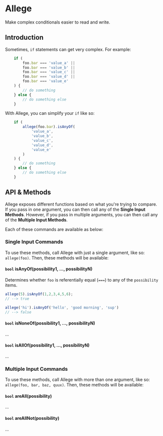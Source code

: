 # Allege

Make complex conditionals easier to read and write.

## Introduction

Sometimes, `if` statements can get very complex. For example:

```js
	if (
		foo.bar === 'value_a' ||
		foo.bar === 'value_b' ||
		foo.bar === 'value_c' ||
		foo.bar === 'value_d' ||
		foo.bar === 'value_e'
	) {
		// do something
	} else {
		// do something else
	}
```

With Allege, you can simplify your `if` like so:

```js
	if (
		allege(foo.bar).isAnyOf(
			'value_a', 
			'value_b', 
			'value_c', 
			'value_d',
			'value_e'
		)
	) {
		// do something
    } else {
        // do something else
    }
```

## API & Methods

Allege exposes different functions based on what you're trying to compare. If you pass in one argument, you
can then call any of the **Single Input Methods**. However, if you pass in multiple arguments, you can then 
call any of the **Multiple Input Methods**.

Each of these commands are available as below:

### Single Input Commands

To use these methods, call Allege with just a single argument, like so: `allege(foo)`. Then, these methods 
will be available:

#### `bool` isAnyOf(possibility1, ..., possibilityN)

Determines whether `foo` is referentially equal (`===`) to any of the `possibility` items.

```js
allege(5).isAnyOf(1,2,3,4,5,6);
// --> true

allege('hi').isAnyOf('hello', 'good morning', 'sup')
// --> false
```

#### `bool` isNoneOf(possibility1, ..., possibilityN)

...

#### `bool` isAllOf(possibility1, ..., possibilityN)

...

### Multiple Input Commands

To use these methods, call Allege with more than one argument, like so: `allege(foo, bar, baz, quux)`. Then, these 
methods will be available:

#### `bool` areAll(possibility)

...

#### `bool` areAllNot(possibility)

...